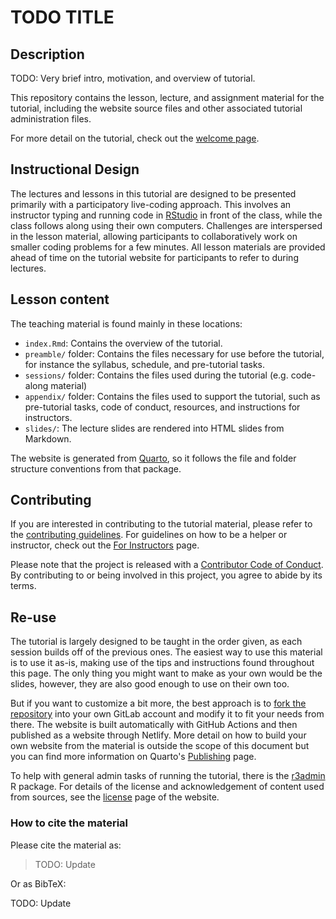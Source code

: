 # TODO TITLE

## Description

TODO: Very brief intro, motivation, and overview of tutorial.

This repository contains the lesson, lecture, and assignment material
for the tutorial, including the website source files and other associated
tutorial administration files.

For more detail on the tutorial, check out the [welcome page]().

## Instructional Design

The lectures and lessons in this tutorial are designed to be presented
primarily with a participatory live-coding approach. This involves an
instructor typing and running code in
[RStudio](https://posit.co/products/open-source/rstudio/) in front of
the class, while the class follows along using their own computers.
Challenges are interspersed in the lesson material, allowing
participants to collaboratively work on smaller coding problems for a
few minutes. All lesson materials are provided ahead of time on the
tutorial website for participants to refer to during lectures.

## Lesson content

The teaching material is found mainly in these locations:

- `index.Rmd`: Contains the overview of the tutorial.
- `preamble/` folder: Contains the files necessary for use before the
    tutorial, for instance the syllabus, schedule, and pre-tutorial tasks.
- `sessions/` folder: Contains the files used during the tutorial (e.g.
    code-along material)
- `appendix/` folder: Contains the files used to support the tutorial,
    such as pre-tutorial tasks, code of conduct, resources, and
    instructions for instructors.
- `slides/`: The lecture slides are rendered into HTML slides from
    Markdown.

The website is generated from [Quarto](https://quarto.org/), so it
follows the file and folder structure conventions from that package.

## Contributing

If you are interested in contributing to the tutorial material, please
refer to the [contributing guidelines](CONTRIBUTING.md). For guidelines
on how to be a helper or instructor, check out the [For
Instructors](https://r-cubed.rostools.org/for-instructors.html) page.

Please note that the project is released with a [Contributor Code of
Conduct](CODE_OF_CONDUCT.md). By contributing to or being involved in
this project, you agree to abide by its terms.

## Re-use

The tutorial is largely designed to be taught in the order given, as each
session builds off of the previous ones. The easiest way to use this
material is to use it as-is, making use of the tips and instructions
found throughout this page. The only thing you might want to make as
your own would be the slides, however, they are also good enough to use
on their own too.

But if you want to customize a bit more, the best approach is to [fork
the repository](TODO) into your own GitLab account and modify it to fit your
needs from there. The website is built automatically with GitHub Actions
and then published as a website through Netlify. More detail on how to
build your own website from the material is outside the scope of this
document but you can find more information on Quarto's
[Publishing](https://quarto.org/docs/publishing/) page.

To help with general admin tasks of running the tutorial, there is the
[r3admin](https://github.com/rostools/r3admin) R package. For details of
the license and acknowledgement of content used from sources, see the
[license](TODO) page of the website.

### How to cite the material

Please cite the material as:

> TODO: Update

Or as BibTeX:

TODO: Update
